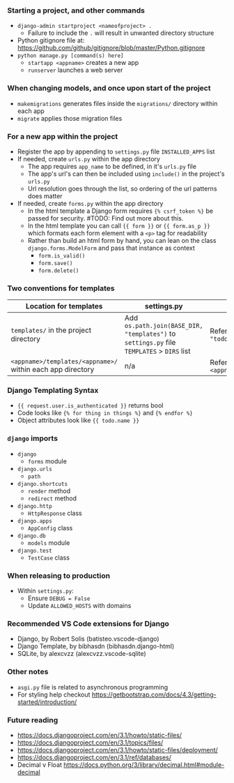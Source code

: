 ### Starting a project, and other commands
* `django-admin startproject <nameofproject> .`
  * Failure to include the `.` will result in unwanted directory structure
* Python gitignore file at: https://github.com/github/gitignore/blob/master/Python.gitignore
* `python manage.py [command(s) here]`
  * `startapp <appname>` creates a new app
  * `runserver` launches a web server

### When changing models, and once upon start of the project
  * `makemigrations` generates files inside the `migrations/` directory within each app
  * `migrate` applies those migration files

### For a new app within the project
* Register the app by appending to `settings.py` file `INSTALLED_APPS` list
* If needed, create `urls.py` within the app directory
    * The app requires `app_name` to be defined, in it's `urls.py` file
    * The app's url's can then be included using `include()` in the project's `urls.py`
    * Url resolution goes through the list, so ordering of the url patterns does matter
* If needed, create `forms.py` within the app directory
  * In the html template a Django form requires `{% csrf_token %}` be passed for security. #TODO: Find out more about this.
  * In the html template you can call `{{ form }}` or `{{ form.as_p }}` which formats each form element with a `<p>` tag for readability
  * Rather than build an html form by hand, you can lean on the class `django.forms.ModelForm` and pass that instance as context
    * `form.is_valid()`
    * `form.save()`
    * `form.delete()`

### Two conventions for templates
| Location for templates | settings.py | views.py |
| --- | --- | --- |
| `templates/` in the project directory | Add `os.path.join(BASE_DIR, "templates")` to `settings.py` file `TEMPLATES` > `DIRS` list | Reference `"todo_list.html"` |
| `<appname>/templates/<appname>/` within each app directory | n/a | Reference `"<appname>/todo_list.html"` |

### Django Templating Syntax
  * `{{ request.user.is_authenticated }}` returns bool
  * Code looks like `{% for thing in things %}` and `{% endfor %}`
  * Object attributes look like `{{ todo.name }}`

### `django` imports
* `django`
  * `forms` module
* `django.urls`
  * `path`
* `django.shortcuts`
  * `render` method
  * `redirect` method
* `django.http`
  * `HttpResponse` class
* `django.apps`
  * `AppConfig` class
* `django.db`
  * `models` module
* `django.test`
  * `TestCase` class

### When releasing to production
* Within `settings.py`:
  * Ensure `DEBUG = False`
  * Update `ALLOWED_HOSTS` with domains

### Recommended VS Code extensions for Django
  * Django, by Robert Solis (batisteo.vscode-django)
  * Django Template, by bibhasdn (bibhasdn.django-html)
  * SQLite, by alexcvzz (alexcvzz.vscode-sqlite)

### Other notes
* `asgi.py` file is related to asynchronous programming
* For styling help checkout https://getbootstrap.com/docs/4.3/getting-started/introduction/

### Future reading
  * https://docs.djangoproject.com/en/3.1/howto/static-files/
  * https://docs.djangoproject.com/en/3.1/topics/files/
  * https://docs.djangoproject.com/en/3.1/howto/static-files/deployment/
  * https://docs.djangoproject.com/en/3.1/ref/databases/
  * Decimal v Float https://docs.python.org/3/library/decimal.html#module-decimal
  